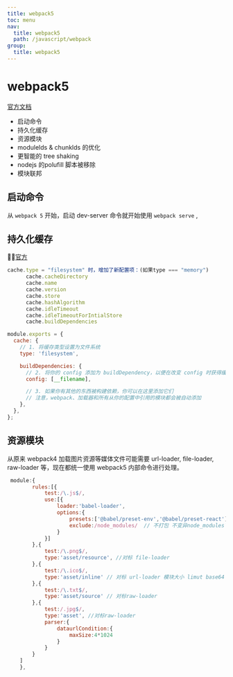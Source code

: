 ```yaml
---
title: webpack5
toc: menu
nav:
  title: webpack5
  path: /javascript/webpack
group:
  title: webpack5
---
```


# webpack5

[官方文档](https://webpack.docschina.org/concepts/)

- 启动命令
- 持久化缓存
- 资源模块
- modulelds & chunklds 的优化
- 更智能的 tree shaking
- nodejs 的polufill 脚本被移除
- 模块联邦


## 启动命令

从 `webpack 5` 开始，启动 dev-server 命令就开始使用 `webpack serve` , 


## 持久化缓存

[官方](https://webpack.docschina.org/blog/2020-10-10-webpack-5-release/)

```js
cache.type = "filesystem" 时，增加了新配置项：(如果type === "memory")
      cache.cacheDirectory
      cache.name
      cache.version
      cache.store
      cache.hashAlgorithm
      cache.idleTimeout
      cache.idleTimeoutForIntialStore
      cache.buildDependencies

module.exports = {
  cache: {
    // 1. 将缓存类型设置为文件系统
    type: 'filesystem',

    buildDependencies: {
      // 2. 将你的 config 添加为 buildDependency，以便在改变 config 时获得缓存无效
      config: [__filename],

      // 3. 如果你有其他的东西被构建依赖，你可以在这里添加它们
      // 注意，webpack、加载器和所有从你的配置中引用的模块都会被自动添加
    },
  },
};
```

## 资源模块

从原来 webpack4 加载图片资源等媒体文件可能需要 url-loader, file-loader, raw-loader 等，现在都统一使用 webpack5 内部命令进行处理。

```js
 module:{
        rules:[{
            test:/\.js$/,
            use:[{
                loader:'babel-loader',
                options:{
                    presets:['@babel/preset-env','@babel/preset-react'],
                    exclude:/node_modules/  // 不打包 不变异node_modules下面的包
                }
            }]
        },{
            test:/\.png$/,
            type:'asset/resource', //对标 file-loader
        },{
            test:/\.ico$/,
            type:'asset/inline' // 对标 url-loader 模块大小 limut base64 字符串
        },{ 
            test:/\.txt$/,
            type:'asset/source' // 对标raw-loader
        },{
            test:/.jpg$/,
            type:'asset', //对标raw-loader
            parser:{
                dataurlCondition:{
                    maxSize:4*1024
                }
            }
        }
    ]
    },
```